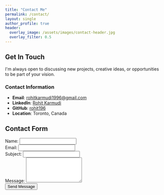 ```yaml
---
title: "Contact Me"
permalink: /contact/
layout: single
author_profile: true
header:
  overlay_image: /assets/images/contact-header.jpg
  overlay_filter: 0.5
---
```


## Get In Touch

I'm always open to discussing new projects, creative ideas, or opportunities to be part of your vision.

### Contact Information

- **Email**: [rohitkarmudi1996@gmail.com](mailto:rohitkarmudi1996@gmail.com)
- **LinkedIn**: [Rohit Karmudi](https://www.linkedin.com/in/rohit-karmudi/)
- **GitHub**: [rohit196](https://github.com/rohit196)
- **Location**: Toronto, Canada

## Contact Form

<form action="https://formspree.io/f/your-formspree-id" method="POST">
  <div class="form-group">
    <label for="name">Name:</label>
    <input type="text" name="name" id="name" required>
  </div>
  <div class="form-group">
    <label for="email">Email:</label>
    <input type="email" name="_replyto" id="email" required>
  </div>
  <div class="form-group">
    <label for="subject">Subject:</label>
    <input type="text" name="subject" id="subject">
  </div>
  <div class="form-group">
    <label for="message">Message:</label>
    <textarea name="message" id="message" rows="5" required></textarea>
  </div>
  <button type="submit" class="btn btn--primary">Send Message</button>
</form>